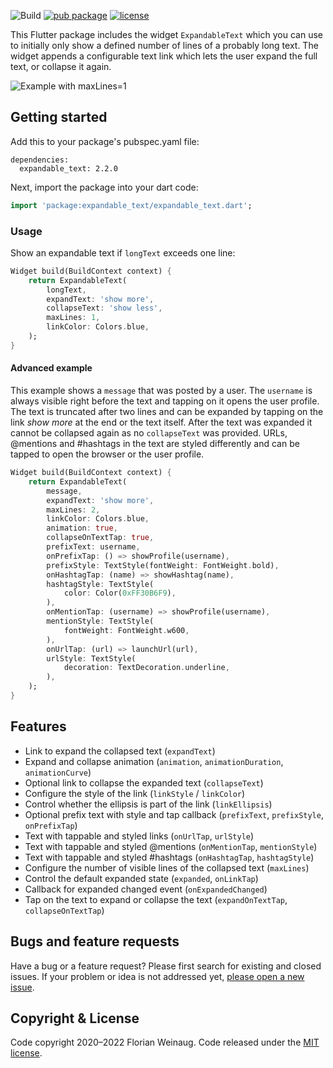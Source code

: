 ![Build](https://github.com/fweinaug/expandable_text/workflows/Build/badge.svg)
[![pub package](https://img.shields.io/pub/v/expandable_text.svg)](https://pub.dev/packages/expandable_text)
[![license](https://img.shields.io/badge/license-MIT-green)](https://github.com/fweinaug/expandable_text/blob/master/LICENSE)

This Flutter package includes the widget `ExpandableText` which you can use to initially only show a
defined number of lines of a probably long text. The widget appends a configurable text link which
lets the user expand the full text, or collapse it again.

![Example with maxLines=1](https://user-images.githubusercontent.com/17765766/118534275-531f7c00-b749-11eb-90e9-e6eb36808eec.gif)

## Getting started

Add this to your package's pubspec.yaml file:

```
dependencies:
  expandable_text: 2.2.0
```

Next, import the package into your dart code:

```dart
import 'package:expandable_text/expandable_text.dart';
```

### Usage

Show an expandable text if `longText` exceeds one line:

```dart
Widget build(BuildContext context) {
    return ExpandableText(
        longText,
        expandText: 'show more',
        collapseText: 'show less',
        maxLines: 1,
        linkColor: Colors.blue,
    );
}
```

#### Advanced example

This example shows a `message` that was posted by a user.
The `username` is always visible right before the text and tapping on it opens the user profile.
The text is truncated after two lines and can be expanded by tapping on the link *show more* at the end or the text itself.
After the text was expanded it cannot be collapsed again as no `collapseText` was provided.
URLs, @mentions and #hashtags in the text are styled differently and can be tapped to open the browser or the user profile.

```dart
Widget build(BuildContext context) {
    return ExpandableText(
        message,
        expandText: 'show more',
        maxLines: 2,
        linkColor: Colors.blue,
        animation: true,
        collapseOnTextTap: true,
        prefixText: username,
        onPrefixTap: () => showProfile(username),
        prefixStyle: TextStyle(fontWeight: FontWeight.bold),
        onHashtagTap: (name) => showHashtag(name),
        hashtagStyle: TextStyle(
            color: Color(0xFF30B6F9),
        ),
        onMentionTap: (username) => showProfile(username),
        mentionStyle: TextStyle(
            fontWeight: FontWeight.w600,
        ),
        onUrlTap: (url) => launchUrl(url),
        urlStyle: TextStyle(
            decoration: TextDecoration.underline,
        ),
    );
}
```

## Features

- Link to expand the collapsed text (`expandText`)
- Expand and collapse animation (`animation`, `animationDuration`, `animationCurve`)
- Optional link to collapse the expanded text (`collapseText`)
- Configure the style of the link (`linkStyle` / `linkColor`)
- Control whether the ellipsis is part of the link (`linkEllipsis`)
- Optional prefix text with style and tap callback (`prefixText`, `prefixStyle`, `onPrefixTap`)
- Text with tappable and styled links (`onUrlTap`, `urlStyle`)
- Text with tappable and styled @mentions (`onMentionTap`, `mentionStyle`)
- Text with tappable and styled #hashtags (`onHashtagTap`, `hashtagStyle`)
- Configure the number of visible lines of the collapsed text (`maxLines`)
- Control the default expanded state (`expanded`, `onLinkTap`)
- Callback for expanded changed event (`onExpandedChanged`)
- Tap on the text to expand or collapse the text (`expandOnTextTap`, `collapseOnTextTap`)

## Bugs and feature requests

Have a bug or a feature request? Please first search for existing and closed issues.
If your problem or idea is not addressed yet, [please open a new issue](https://github.com/fweinaug/expandable_text/issues/new).

## Copyright & License

Code copyright 2020–2022 Florian Weinaug.
Code released under the [MIT license](https://github.com/fweinaug/expandable_text/blob/master/LICENSE).
